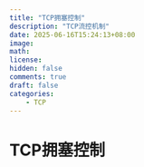 ```yaml
---
title: "TCP拥塞控制"
description: "TCP流控机制"
date: 2025-06-16T15:24:13+08:00
image: 
math: 
license: 
hidden: false
comments: true
draft: false
categories:
    - TCP
---
```


# TCP拥塞控制
